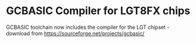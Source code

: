 # GCBASIC Compiler for LGT8FX chips
GCBASIC toolchain now includes the compiler for the LGT chipset - download from https://sourceforge.net/projects/gcbasic/
